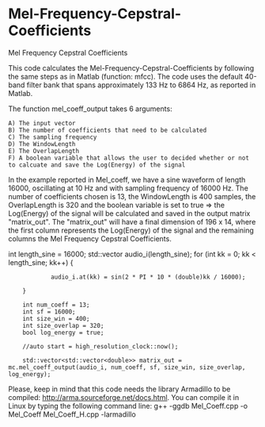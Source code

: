# Mel-Frequency-Cepstral-Coefficients
Mel Frequency Cepstral Coefficients

This code calculates the Mel-Frequency-Cepstral-Coefficients by following the same steps as in Matlab (function: mfcc). The code uses the default 40-band filter bank that spans approximately 133 Hz to 6864 Hz, as reported in Matlab.

The function mel_coeff_output takes 6 arguments:

    A) The input vector
    B) The number of coefficients that need to be calculated
    C) The sampling frequency
    D) The WindowLength 
    E) The OverlapLength
    F) A boolean variable that allows the user to decided whether or not to calcuate and save the Log(Energy) of the signal
    
In the example reported in Mel_coeff, we have a sine waveform of length 16000, oscillating at 10 Hz and with sampling frequency of 16000 Hz. The number of coefficients chosen is 13, the WindowLength is 400 samples, the OverlapLength is 320 and the boolean variable is set to true => the Log(Energy) of the signal will be calculated and saved in the output matrix "matrix_out". The "matrix_out" will have a final dimension of 196 x 14, where the first column represents the Log(Energy) of the signal and the remaining columns the Mel Frequency Cepstral Coefficients.

int length_sine = 16000;
        std::vector<double> audio_i(length_sine);
        for (int kk = 0; kk < length_sine; kk++)
        {

                audio_i.at(kk) = sin(2 * PI * 10 * (double)kk / 16000);

        }

        int num_coeff = 13;
        int sf = 16000;
        int size_win = 400;
        int size_overlap = 320;
        bool log_energy = true;

        //auto start = high_resolution_clock::now();

        std::vector<std::vector<double>> matrix_out = mc.mel_coeff_output(audio_i, num_coeff, sf, size_win, size_overlap, log_energy);
        

Please, keep in mind that this code needs the library Armadillo to be compiled: http://arma.sourceforge.net/docs.html. 
You can compile it in Linux by typing the following command line: g++ -ggdb Mel_Coeff.cpp -o Mel_Coeff Mel_Coeff_H.cpp -larmadillo
